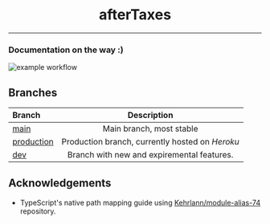 <h1 align='center'> afterTaxes </h1>

---

### Documentation on the way :)


![example workflow](https://github.com/thisdotEric/afterTaxes/actions/workflows/ci.yml/badge.svg)

## Branches

| Branch                                                                  |                   Description                   |
| :---------------------------------------------------------------------- | :---------------------------------------------: |
| [main](https://github.com/thisdotEric/afterTaxes)                       |            Main branch, most stable             |
| [production](https://github.com/thisdotEric/afterTaxes/tree/production) | Production branch, currently hosted on _Heroku_ |
| [dev](https://github.com/thisdotEric/afterTaxes/tree/dev)               |   Branch with new and expiremental features.    |

## Acknowledgements

- TypeScript's native path mapping guide using [Kehrlann/module-alias-74](https://github.com/Kehrlann/module-alias-74) repository.
